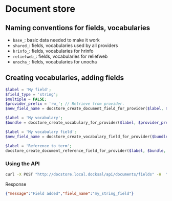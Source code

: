 # Document store

## Naming conventions for fields, vocabularies

- `base_`: basic data needed to make it work
- `shared_`: fields, vocabularies used by all providers
- `hrinfo_`: fields, vocabularies for hrinfo
- `reliefweb_`: fields, vocabularies for reliefweb
- `unocha_`: fields, vocabularies for unocha

## Creating vocabularies, adding fields

```php
$label = 'My field';
$field_type = 'string';
$multiple = FALSE;
$provider_prefix = 'rw_'; // Retrieve from provider.
$new_field_name = docstore_create_document_field_for_provider($label, $field_type, $multiple, $provider_prefix);

$label = 'My vocabulary';
$bundle = docstore_create_vocabulary_for_provider($label, $provider_prefix);

$label = 'My vocabulary field';
$new_field_name = docstore_create_vocabulary_field_for_provider($bundle, $label, $field_type, $multiple, $provider_prefix);

$label = 'Reference to term';
docstore_create_document_reference_field_for_provider($label, $bundle, TRUE);
```

### Using the API

```bash
curl -X POST "http://docstore.local.docksal/api/documents/fields" -H  "accept: application/json" -H  "API-KEY: abcd" -H  "Content-Type: application/json" -d "{\"label\":\"My string field\",\"type\":\"string\"}"
```

Response

```json
{"message":"Field added","field_name":"my_string_field"}
```
